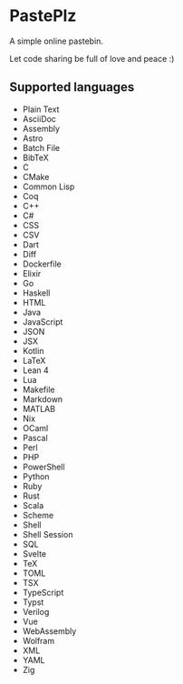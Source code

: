 # PastePlz

A simple online pastebin.

Let code sharing be full of love and peace :)

## Supported languages

- Plain Text
- AsciiDoc
- Assembly
- Astro
- Batch File
- BibTeX
- C
- CMake
- Common Lisp
- Coq
- C++
- C#
- CSS
- CSV
- Dart
- Diff
- Dockerfile
- Elixir
- Go
- Haskell
- HTML
- Java
- JavaScript
- JSON
- JSX
- Kotlin
- LaTeX
- Lean 4
- Lua
- Makefile
- Markdown
- MATLAB
- Nix
- OCaml
- Pascal
- Perl
- PHP
- PowerShell
- Python
- Ruby
- Rust
- Scala
- Scheme
- Shell
- Shell Session
- SQL
- Svelte
- TeX
- TOML
- TSX
- TypeScript
- Typst
- Verilog
- Vue
- WebAssembly
- Wolfram
- XML
- YAML
- Zig
